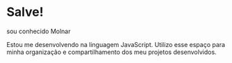 # Salve! 
sou conhecido Molnar

Estou me desenvolvendo na linguagem JavaScript.
Utilizo esse espaço para minha organização e compartilhamento dos meu projetos desenvolvidos.
